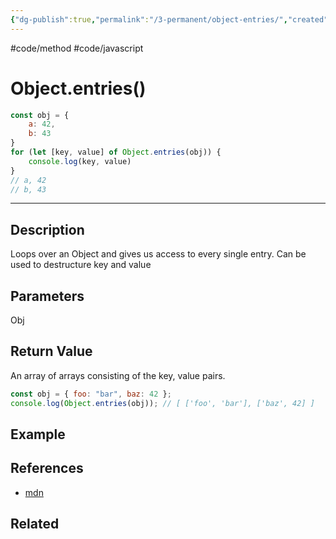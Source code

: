 ```yaml
---
{"dg-publish":true,"permalink":"/3-permanent/object-entries/","created":"2023-07-21T05:43:02.476-06:00","updated":"2023-08-02T13:53:05.761-06:00"}
---
```


#code/method #code/javascript

# Object.entries()

```javascript
const obj = {
	a: 42,
	b: 43
}
for (let [key, value] of Object.entries(obj)) {
	console.log(key, value)
}
// a, 42
// b, 43
```

---
## Description
Loops over an Object and gives us access to every single entry. Can be used to destructure key and value

## Parameters
Obj

## Return Value
An array of arrays consisting of the key, value pairs.
```javascript
const obj = { foo: "bar", baz: 42 };
console.log(Object.entries(obj)); // [ ['foo', 'bar'], ['baz', 42] ]
```

## Example

## References
- [mdn](https://developer.mozilla.org/en-US/docs/Web/JavaScript/Reference/Global_Objects/Object/entries)

## Related
